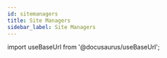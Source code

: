 ```yaml
---
id: sitemanagers
title: Site Managers
sidebar_label: Site Managers
---
```


import useBaseUrl from '@docusaurus/useBaseUrl';
